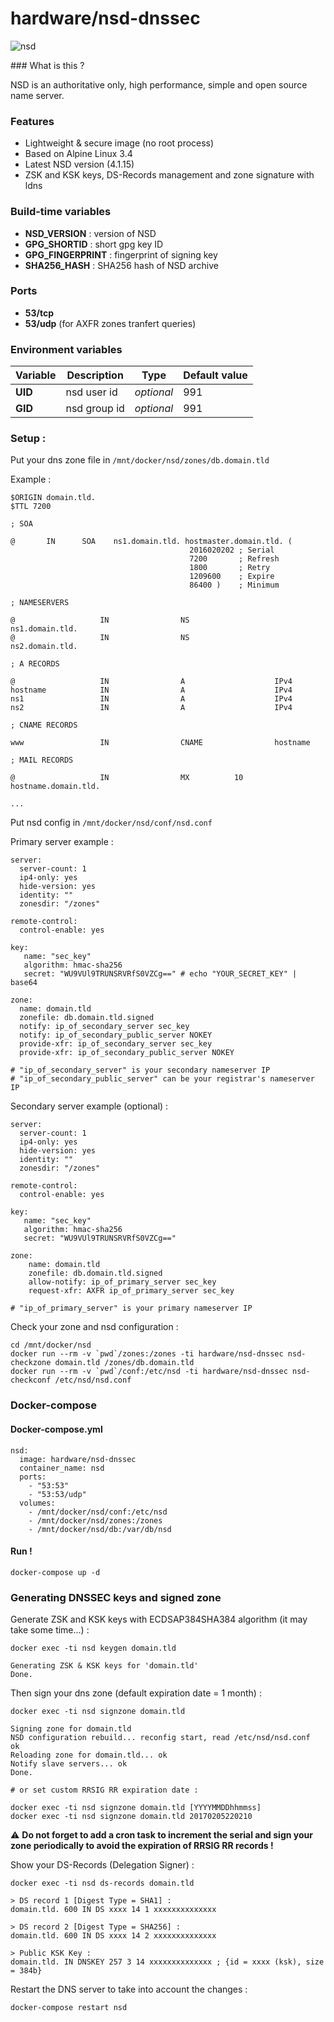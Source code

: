 # hardware/nsd-dnssec

![nsd](https://i.imgur.com/tPgkQVB.png "nsd")

### What is this ?

NSD is an authoritative only, high performance, simple and open source name server.

### Features

- Lightweight & secure image (no root process)
- Based on Alpine Linux 3.4
- Latest NSD version (4.1.15)
- ZSK and KSK keys, DS-Records management and zone signature with ldns

### Build-time variables

- **NSD_VERSION** : version of NSD
- **GPG_SHORTID** : short gpg key ID
- **GPG_FINGERPRINT** : fingerprint of signing key
- **SHA256_HASH** : SHA256 hash of NSD archive

### Ports

- **53/tcp**
- **53/udp** (for AXFR zones tranfert queries)

### Environment variables

| Variable | Description | Type | Default value |
| -------- | ----------- | ---- | ------------- |
| **UID** | nsd user id | *optional* | 991
| **GID** | nsd group id | *optional* | 991

### Setup :

Put your dns zone file in `/mnt/docker/nsd/zones/db.domain.tld`

Example :

```
$ORIGIN domain.tld.
$TTL 7200

; SOA

@       IN      SOA    ns1.domain.tld. hostmaster.domain.tld. (
                                        2016020202 ; Serial
                                        7200       ; Refresh
                                        1800       ; Retry
                                        1209600    ; Expire
                                        86400 )    ; Minimum

; NAMESERVERS

@                   IN                NS                   ns1.domain.tld.
@                   IN                NS                   ns2.domain.tld.

; A RECORDS

@                   IN                A                    IPv4
hostname            IN                A                    IPv4
ns1                 IN                A                    IPv4
ns2                 IN                A                    IPv4

; CNAME RECORDS

www                 IN                CNAME                hostname

; MAIL RECORDS

@                   IN                MX          10       hostname.domain.tld.

...
```

Put nsd config in `/mnt/docker/nsd/conf/nsd.conf`

Primary server example :

```
server:
  server-count: 1
  ip4-only: yes
  hide-version: yes
  identity: ""
  zonesdir: "/zones"

remote-control:
  control-enable: yes

key:
   name: "sec_key"
   algorithm: hmac-sha256
   secret: "WU9VUl9TRUNSRVRfS0VZCg==" # echo "YOUR_SECRET_KEY" | base64

zone:
  name: domain.tld
  zonefile: db.domain.tld.signed
  notify: ip_of_secondary_server sec_key
  notify: ip_of_secondary_public_server NOKEY
  provide-xfr: ip_of_secondary_server sec_key
  provide-xfr: ip_of_secondary_public_server NOKEY

# "ip_of_secondary_server" is your secondary nameserver IP
# "ip_of_secondary_public_server" can be your registrar's nameserver IP
```

Secondary server example (optional) :

```
server:
  server-count: 1
  ip4-only: yes
  hide-version: yes
  identity: ""
  zonesdir: "/zones"

remote-control:
  control-enable: yes

key:
   name: "sec_key"
   algorithm: hmac-sha256
   secret: "WU9VUl9TRUNSRVRfS0VZCg=="

zone:
    name: domain.tld
    zonefile: db.domain.tld.signed
    allow-notify: ip_of_primary_server sec_key
    request-xfr: AXFR ip_of_primary_server sec_key

# "ip_of_primary_server" is your primary nameserver IP
```

Check your zone and nsd configuration :

```
cd /mnt/docker/nsd
docker run --rm -v `pwd`/zones:/zones -ti hardware/nsd-dnssec nsd-checkzone domain.tld /zones/db.domain.tld
docker run --rm -v `pwd`/conf:/etc/nsd -ti hardware/nsd-dnssec nsd-checkconf /etc/nsd/nsd.conf
```

### Docker-compose

#### Docker-compose.yml

```
nsd:
  image: hardware/nsd-dnssec
  container_name: nsd
  ports:
    - "53:53"
    - "53:53/udp"
  volumes:
    - /mnt/docker/nsd/conf:/etc/nsd
    - /mnt/docker/nsd/zones:/zones
    - /mnt/docker/nsd/db:/var/db/nsd
```

#### Run !

```
docker-compose up -d
```

### Generating DNSSEC keys and signed zone

Generate ZSK and KSK keys with ECDSAP384SHA384 algorithm (it may take some time...) :

```
docker exec -ti nsd keygen domain.tld

Generating ZSK & KSK keys for 'domain.tld'
Done.
```

Then sign your dns zone (default expiration date = 1 month) :

```
docker exec -ti nsd signzone domain.tld

Signing zone for domain.tld
NSD configuration rebuild... reconfig start, read /etc/nsd/nsd.conf
ok
Reloading zone for domain.tld... ok
Notify slave servers... ok
Done.

# or set custom RRSIG RR expiration date :

docker exec -ti nsd signzone domain.tld [YYYYMMDDhhmmss]
docker exec -ti nsd signzone domain.tld 20170205220210
```

:warning: **Do not forget to add a cron task to increment the serial and sign your zone periodically to avoid the expiration of RRSIG RR records !**

Show your DS-Records (Delegation Signer) :

```
docker exec -ti nsd ds-records domain.tld

> DS record 1 [Digest Type = SHA1] :
domain.tld. 600 IN DS xxxx 14 1 xxxxxxxxxxxxxx

> DS record 2 [Digest Type = SHA256] :
domain.tld. 600 IN DS xxxx 14 2 xxxxxxxxxxxxxx

> Public KSK Key :
domain.tld. IN DNSKEY 257 3 14 xxxxxxxxxxxxxx ; {id = xxxx (ksk), size = 384b}

```

Restart the DNS server to take into account the changes :

```
docker-compose restart nsd
```
